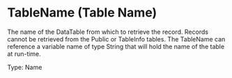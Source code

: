 # TableName (Table Name)

The name of the DataTable from which to retrieve the record. Records cannot be retrieved from the Public or TableInfo tables. The TableName can reference a variable name of type String that will hold the name of the table at run-time.

Type: Name
